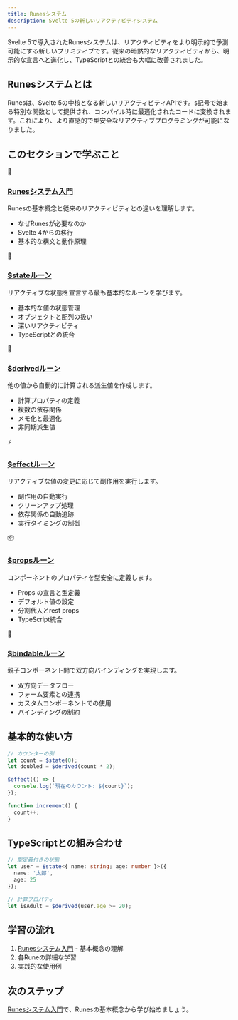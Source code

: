 ```yaml
---
title: Runesシステム
description: Svelte 5の新しいリアクティビティシステム
---
```


<script>
  import { base } from '$app/paths';
</script>

Svelte 5で導入されたRunesシステムは、リアクティビティをより明示的で予測可能にする新しいプリミティブです。従来の暗黙的なリアクティビティから、明示的な宣言へと進化し、TypeScriptとの統合も大幅に改善されました。

## Runesシステムとは

Runesは、Svelte 5の中核となる新しいリアクティビティAPIです。`$`記号で始まる特別な関数として提供され、コンパイル時に最適化されたコードに変換されます。これにより、より直感的で型安全なリアクティブプログラミングが可能になりました。

## このセクションで学ぶこと

<div class="grid grid-cols-1 md:grid-cols-2 gap-4 my-8">
  <div class="p-4 border border-gray-2 dark:border-gray-7 rounded-lg shadow-md hover:shadow-lg hover:border-pink-400 dark:hover:border-pink-400 transition-all group">
    <div class="text-3xl mb-2">🎯</div>
    <h3 class="font-bold text-lg mb-2">
      <a href="{base}/runes/runes-introduction/" class="text-pink-600 dark:text-pink-400 hover:text-pink-700 dark:hover:text-pink-300 underline decoration-pink-300 dark:decoration-pink-600 decoration-2 underline-offset-2 transition-colors">
        Runesシステム入門
      </a>
    </h3>
    <p class="text-sm mb-3">Runesの基本概念と従来のリアクティビティとの違いを理解します。</p>
    <ul class="text-sm text-gray-6 dark:text-gray-4 space-y-1">
      <li>なぜRunesが必要なのか</li>
      <li>Svelte 4からの移行</li>
      <li>基本的な構文と動作原理</li>
    </ul>
  </div>
  
  <div class="p-4 border border-gray-2 dark:border-gray-7 rounded-lg shadow-md hover:shadow-lg hover:border-pink-400 dark:hover:border-pink-400 transition-all group">
    <div class="text-3xl mb-2">💾</div>
    <h3 class="font-bold text-lg mb-2">
      <a href="{base}/runes/state/" class="text-pink-600 dark:text-pink-400 hover:text-pink-700 dark:hover:text-pink-300 underline decoration-pink-300 dark:decoration-pink-600 decoration-2 underline-offset-2 transition-colors">
        $stateルーン
      </a>
    </h3>
    <p class="text-sm mb-3">リアクティブな状態を宣言する最も基本的なルーンを学びます。</p>
    <ul class="text-sm text-gray-6 dark:text-gray-4 space-y-1">
      <li>基本的な値の状態管理</li>
      <li>オブジェクトと配列の扱い</li>
      <li>深いリアクティビティ</li>
      <li>TypeScriptとの統合</li>
    </ul>
  </div>
  
  <div class="p-4 border border-gray-2 dark:border-gray-7 rounded-lg shadow-md hover:shadow-lg hover:border-pink-400 dark:hover:border-pink-400 transition-all group">
    <div class="text-3xl mb-2">🔄</div>
    <h3 class="font-bold text-lg mb-2">
      <a href="{base}/runes/derived/" class="text-pink-600 dark:text-pink-400 hover:text-pink-700 dark:hover:text-pink-300 underline decoration-pink-300 dark:decoration-pink-600 decoration-2 underline-offset-2 transition-colors">
        $derivedルーン
      </a>
    </h3>
    <p class="text-sm mb-3">他の値から自動的に計算される派生値を作成します。</p>
    <ul class="text-sm text-gray-6 dark:text-gray-4 space-y-1">
      <li>計算プロパティの定義</li>
      <li>複数の依存関係</li>
      <li>メモ化と最適化</li>
      <li>非同期派生値</li>
    </ul>
  </div>
  
  <div class="p-4 border border-gray-2 dark:border-gray-7 rounded-lg shadow-md hover:shadow-lg hover:border-pink-400 dark:hover:border-pink-400 transition-all group">
    <div class="text-3xl mb-2">⚡</div>
    <h3 class="font-bold text-lg mb-2">
      <a href="{base}/runes/effect/" class="text-pink-600 dark:text-pink-400 hover:text-pink-700 dark:hover:text-pink-300 underline decoration-pink-300 dark:decoration-pink-600 decoration-2 underline-offset-2 transition-colors">
        $effectルーン
      </a>
    </h3>
    <p class="text-sm mb-3">リアクティブな値の変更に応じて副作用を実行します。</p>
    <ul class="text-sm text-gray-6 dark:text-gray-4 space-y-1">
      <li>副作用の自動実行</li>
      <li>クリーンアップ処理</li>
      <li>依存関係の自動追跡</li>
      <li>実行タイミングの制御</li>
    </ul>
  </div>
  
  <div class="p-4 border border-gray-2 dark:border-gray-7 rounded-lg shadow-md hover:shadow-lg hover:border-pink-400 dark:hover:border-pink-400 transition-all group">
    <div class="text-3xl mb-2">📦</div>
    <h3 class="font-bold text-lg mb-2">
      <a href="{base}/runes/props/" class="text-pink-600 dark:text-pink-400 hover:text-pink-700 dark:hover:text-pink-300 underline decoration-pink-300 dark:decoration-pink-600 decoration-2 underline-offset-2 transition-colors">
        $propsルーン
      </a>
    </h3>
    <p class="text-sm mb-3">コンポーネントのプロパティを型安全に定義します。</p>
    <ul class="text-sm text-gray-6 dark:text-gray-4 space-y-1">
      <li>Props の宣言と型定義</li>
      <li>デフォルト値の設定</li>
      <li>分割代入とrest props</li>
      <li>TypeScript統合</li>
    </ul>
  </div>
  
  <div class="p-4 border border-gray-2 dark:border-gray-7 rounded-lg shadow-md hover:shadow-lg hover:border-pink-400 dark:hover:border-pink-400 transition-all group">
    <div class="text-3xl mb-2">🔗</div>
    <h3 class="font-bold text-lg mb-2">
      <a href="{base}/runes/bindable/" class="text-pink-600 dark:text-pink-400 hover:text-pink-700 dark:hover:text-pink-300 underline decoration-pink-300 dark:decoration-pink-600 decoration-2 underline-offset-2 transition-colors">
        $bindableルーン
      </a>
    </h3>
    <p class="text-sm mb-3">親子コンポーネント間で双方向バインディングを実現します。</p>
    <ul class="text-sm text-gray-6 dark:text-gray-4 space-y-1">
      <li>双方向データフロー</li>
      <li>フォーム要素との連携</li>
      <li>カスタムコンポーネントでの使用</li>
      <li>バインディングの制約</li>
    </ul>
  </div>
</div>

## 基本的な使い方

```typescript
// カウンターの例
let count = $state(0);
let doubled = $derived(count * 2);

$effect(() => {
  console.log(`現在のカウント: ${count}`);
});

function increment() {
  count++;
}
```

## TypeScriptとの組み合わせ

```typescript
// 型定義付きの状態
let user = $state<{ name: string; age: number }>({
  name: '太郎',
  age: 25
});

// 計算プロパティ
let isAdult = $derived(user.age >= 20);
```

## 学習の流れ

1. [Runesシステム入門](/runes/runes-introduction/) - 基本概念の理解
2. 各Runeの詳細な学習
3. 実践的な使用例

## 次のステップ

[Runesシステム入門](/runes/runes-introduction/)で、Runesの基本概念から学び始めましょう。